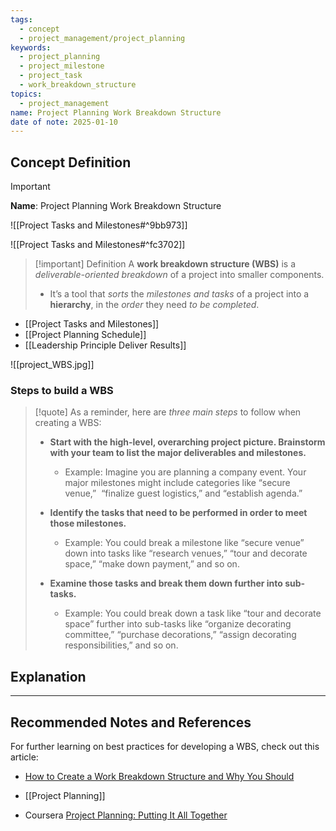 ```yaml
---
tags:
  - concept
  - project_management/project_planning
keywords:
  - project_planning
  - project_milestone
  - project_task
  - work_breakdown_structure
topics:
  - project_management
name: Project Planning Work Breakdown Structure
date of note: 2025-01-10
---
```


## Concept Definition

>[!important]
>**Name**: Project Planning Work Breakdown Structure

![[Project Tasks and Milestones#^9bb973]]

![[Project Tasks and Milestones#^fc3702]]


>[!important] Definition
>A **work breakdown structure (WBS)** is a *deliverable-oriented breakdown* of a project into smaller components. 
>- It’s a tool that *sorts* the *milestones and tasks* of a project into a **hierarchy**, in the *order* they need *to be completed*.

- [[Project Tasks and Milestones]]
- [[Project Planning Schedule]]
- [[Leadership Principle Deliver Results]]


![[project_WBS.jpg]]

### Steps to build a WBS

>[!quote] 
> As a reminder, here are *three main steps* to follow when creating a WBS: 
> 
> - **Start with the high-level, overarching project picture. Brainstorm with your team to list the major deliverables and milestones.** 
> 	- Example: Imagine you are planning a company event. Your major milestones might include categories like “secure venue,”  “finalize guest logistics,” and “establish agenda.”
>     
> 
> - **Identify the tasks that need to be performed in order to meet those milestones.** 
> 	- Example: You could break a milestone like “secure venue” down into tasks like “research venues,” “tour and decorate space,” “make down payment,” and so on. 
>     
> 
> - **Examine those tasks and break them down further into sub-tasks.** 
> 	- Example: You could break down a task like “tour and decorate space” further into sub-tasks like “organize decorating committee,” “purchase decorations,” “assign decorating responsibilities,” and so on.



## Explanation








-----------
##  Recommended Notes and References


For further learning on best practices for developing a WBS, check out this article:
- [How to Create a Work Breakdown Structure and Why You Should](https://www.lucidchart.com/blog/how-to-create-a-work-breakdown-structure-and-why-you-should)

- [[Project Planning]]
- Coursera [Project Planning: Putting It All Together](https://www.coursera.org/learn/project-planning-google/home/welcome)